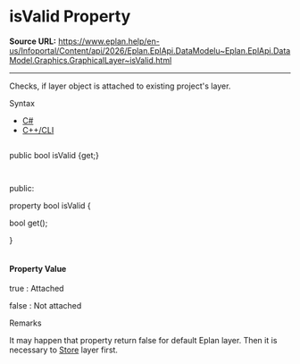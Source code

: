 # isValid Property

**Source URL:** https://www.eplan.help/en-us/Infoportal/Content/api/2026/Eplan.EplApi.DataModelu~Eplan.EplApi.DataModel.Graphics.GraphicalLayer~isValid.html

---

Checks, if layer object is attached to existing project's layer.

Syntax

- [C#](#i-syntax-CS)
- [C++/CLI](#i-syntax-CPP2005)

```
```
public bool isValid {get;}
```
```

```
```
public:

property bool isValid {

   bool get();

}
```
```

#### Property Value

true : Attached

false : Not attached

Remarks

It may happen that property return false for default Eplan layer. Then it is necessary to [Store](Eplan.EplApi.DataModelu~Eplan.EplApi.DataModel.Graphics.GraphicalLayer~Store.html) layer first.
